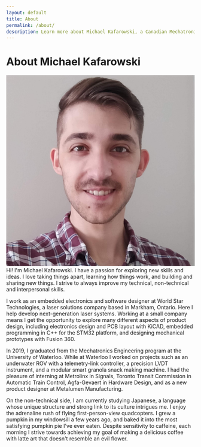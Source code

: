```yaml
---
layout: default
title: About
permalink: /about/
description: Learn more about Michael Kafarowski, a Canadian Mechatronics and Embedded Systems Developer
---
```


# About Michael Kafarowski
<img class="profilePhoto largepic imgwborder" src="/assets/img/site/me.jpg" alt="me">
Hi! I'm Michael Kafarowski. I have a passion for exploring new skills and ideas. I love taking things apart, learning how things work, and building and sharing new things. I strive to always improve my technical, non-technical and interpersonal skills.

I work as an embedded electronics and software designer at World Star Technologies, a laser solutions company based in Markham, Ontario. Here I help develop next-generation laser systems. Working at a small company means I get the opportunity to explore many different aspects of product design, including electronics design and PCB layout with KiCAD, embedded programming in C++ for the STM32 platform, and designing mechanical prototypes with Fusion 360.

In 2019, I graduated from the Mechatronics Engineering program at the University of Waterloo. While at Waterloo I worked on projects such as an underwater ROV with a telemetry-link controller, a precision LVDT instrument, and a modular smart granola snack making machine. I had the pleasure of interning at Metrolinx in Signals, Toronto Transit Commission in Automatic Train Control, Agfa-Gevaert in Hardware Design, and as a new product designer at Metalumen Manufacturing.

On the non-technical side, I am currently studying Japanese, a language whose unique structure and strong link to its culture intrigues me. I enjoy the adrenaline rush of flying first-person-view quadcopters. I grew a pumpkin in my windowsill a few years ago, and baked it into the most satisfying pumpkin pie I've ever eaten. Despite sensitivity to caffeine, each morning I strive towards achieving my goal of making a delicious coffee with latte art that doesn't resemble an evil flower.